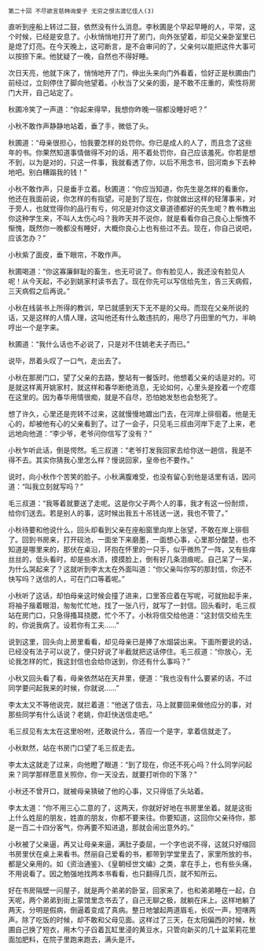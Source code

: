     第二十回 不尽欲言慈帏询爱子 无穷之恨古渡忆佳人(3) 

   直听到座船上转过二鼓，依然没有什么消息。李秋圃是个早起早睡的人，平常，这个时候，已经是安息了。小秋悄悄地打开了房门，向外张望着，却见父亲卧室里已是熄了灯亮。在今天晚上，这可断言，是不会审问的了，父亲何以能把这件大事可以按捺下来。他犹疑了一晚，自然也不得好睡。

   次日天亮，他就下床了，悄悄地开了门，伸出头来向门外看着，恰好正是秋圃由门前经过，立刻停住了脚向他望着。小秋当了父亲的面，是不敢不庄重的，索性将房门大开，自己站定了。

   秋圃冷笑了一声道：“你起来得早，我想你昨晚一宿都没睡好吧？”

   小秋不敢作声静静地站着，垂了手，微低了头。

   秋圃道：“母亲很担心，怕我要怎样的处罚你。你已是成人的人了，而且念了这些年的书。你果然知道事情做得不对的话，用不着处罚你，自己应该羞死。你若是想不到，以为是对的，只这一件事，我就看透了你，以后不用念书，回河南乡下去种地吧。别白糟蹋我的钱！”

   小秋不敢作声，只是垂手立着。秋圃道：“你应当知道，你先生是怎样的看重你，他还在我面前说，你怎样的有指望。可是到了现在，你就做出这样的轻薄事来，对于旁人，也就觉得你的品行有亏，何况是对你这文章道德都好的先生呢？教书教出你这种学生来，不叫人太伤心吗？我昨天并不说你，就是看看你自己良心上惭愧不惭愧，既然你一晚都没有睡好，大概你良心上也有些过不去。现在，你自己说吧，应该怎办？”

   小秋紫了面皮，垂下眼帘，不敢作声。

   秋圃喝道：“你这寡廉鲜耻的畜生，也无可说了。你有脸见人，我还没有脸见人呢！从今天起，不必到姚家村读书去了。现在你先可以写信给先生，告三天病假，三天病假之后再说。”

   小秋在线装书上所得的教训，早已就感到天下无不是的父母。而现在父亲所说的话，又是这样的人情人理，这叫他还有什么敢违抗的，用尽了丹田里的气力，半晌哼出一个是字来。

   秋圃道：“我什么话也不必说了，只是对不住姚老夫子而已。”

   说毕，昂着头叹了一口气，走出去了。

   小秋在那房门口，望了父亲的去路，整站有一餐饭时。他想着父亲的话是对的。可是就这样离开姚家村，就这样和春华断绝消息，无论如何，心里头是拴着一个疙瘩在这里的。因为春华用情很痴，就是不自尽，恐怕她发愁也会愁死了。

   想了许久，心里还是兜转不过来，这就慢慢地踱出门去，在河岸上徘徊着。他是无心的，却被他有心的父亲看到了。过了一会子，只见毛三叔由河岸下走了上来，老远地向他道：“李少爷，老爷问你信写了没有？”

   小秋乍听此话，倒是愕然。毛三叔道：“老爷打发我回家去给你送一趟信，我是不得不去。其实你猜我心里怎么样？慢说回家，皇帝也不要作。”

   说时，向小秋作个苦笑的脸子。小秋满腹难受，也没有留心到他是话里有话，因问道：“叫我立刻就写吗？”

   毛三叔道：“我等着就要送了走呢。这是你父子两个人的事，我才有这一份耐烦，给你们送去。若是别人的事，这时候出我五十吊钱送一送，我也不管了。”

   小秋待要和他说什么，回头却看到父亲在座船窗里向岸上张望，不敢在岸上徘徊了。回到书房来，打开砚池，一面坐下来磨墨，一面想心事，心里那分酸楚，也不知道是哪里来的，那伏在桌沿，环抱在怀里的一只手，似乎微热了一阵，又有些痒丝丝的，低头看时，却是些水渍，摸摸脸上，倒有好几条泪痕呢。自己呆了一呆，为什么哭起来了？这就听到李太太在外面叫道：“你父亲叫你写的那封信，你还不快写吗？送信的人，可在门口等着呢。”

   小秋听了这话，却怕母亲这时候会撞了进来，口里答应着在写呢，可就抬起手来，将袖子揩着眼泪，匆匆忙忙地，找了一张八行，就写了一封信。回头看时，毛三叔站在房门口，只急得搔耳挠腮，忙个不了。小秋将信交给他道：“这封信交给先生的，你说我病了。设若你有工夫……”

   说到这里，回头向上房里看看，却见母亲已是捧了水烟袋出来。下面所要说的话，已经没有法子可以说了，便只好说了半截就把这话停住。毛三叔道：“你放心，无论我怎样的忙，我这封信也会给你送到，你还有什么事吗？”

   小秋又回头看了看，母亲依然站在天井里，便道：“我也没有什么要紧的话，不过同学要问起我来的时候，你就说……”

   李太太又不等他说完，就拦着道：“他送了信去，马上就要回来做他应分的事，对那些同学有什么话说？老姚，你赶快送信走吧。”

   毛三叔见有太太在这里吩咐，还敢说什么，答应一个是字，拿着信就走了。

   小秋默然，站在书房门口望了毛三叔走去。

   李太太这就走了过来，向他瞪了眼道：“到了现在，你还不死心吗？什么同学问起来？同学那样愿意关照你，你一天没去，就要打听你的下落？”

   小秋还不曾开口，就被母亲猜破了他的心事，又只得低了头站着。

   李太太道：“你不用三心二意的了，这两天，你就好好地在书房里坐着。就是这街上什么姓屈的朋友，姓直的朋友，你都不要来往。你要知道，这回你父亲待你，那是一百二十四分客气，你再要不知进退，那就会闹出意外的。”

   小秋被了父亲逼，再又让母亲来逼，满肚子委屈，一个字也说不得，这就只好缩回书房里伏在桌上来看书。然丽自己爱看的书，都带到学堂里去了，家里所放的书，都是父亲用的。如《资治通鉴》、《皇朝经世文编》之类，拿在手上，也有些头痛，不用说看了。因之勉强地找两本书看看，也只翻得几页，就不知所云。

   好在书房隔壁一问屋子，就是两个弟弟的卧室，回家来了，也和弟弟睡在一起，白天呢，两个弟弟到街上蒙馆里念书去了，自己无聊之极，就躺在床上。这样地躺了两天，分明是假病，倒逼着变成了真病。整日地皱起两道眉毛，长叹一声，短嗐两声。除了吃饭的时候，却不敢和父母见面。这样过了三天，在太阳偏西的时候，秋圃自己换了短衣，用木勺子舀着瓦缸里浸的黄豆水，只管向新买的几十盆茉莉花里面加肥料，在院子里跑来跑去，满头是汗。

